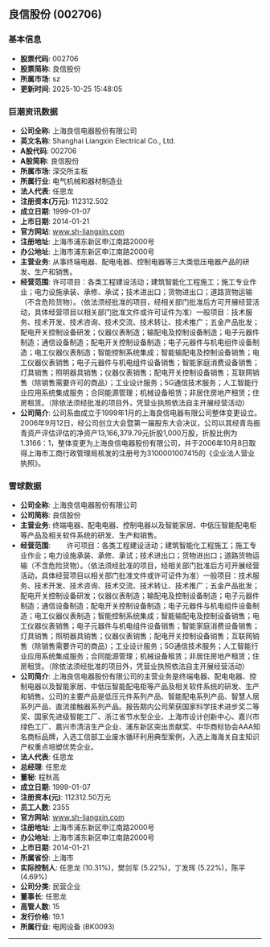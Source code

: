 ## 良信股份 (002706)

### 基本信息

- **股票代码**: 002706
- **股票简称**: 良信股份
- **所属市场**: sz
- **更新时间**: 2025-10-25 15:48:05

### 巨潮资讯数据

- **公司全称**: 上海良信电器股份有限公司
- **英文名称**: Shanghai Liangxin Electrical Co., Ltd.
- **A股代码**: 002706
- **A股简称**: 良信股份
- **所属市场**: 深交所主板
- **所属行业**: 电气机械和器材制造业
- **法人代表**: 任思龙
- **注册资本(万元)**: 112312.502
- **成立日期**: 1999-01-07
- **上市日期**: 2014-01-21
- **官方网站**: www.sh-liangxin.com
- **注册地址**: 上海市浦东新区申江南路2000号
- **办公地址**: 上海市浦东新区申江南路2000号
- **主营业务**: 从事终端电器、配电电器、控制电器等三大类低压电器产品的研发、生产和销售。
- **经营范围**: 许可项目：各类工程建设活动；建筑智能化工程施工；施工专业作业；电力设施承装、承修、承试；技术进出口；货物进出口；道路货物运输（不含危险货物）。（依法须经批准的项目，经相关部门批准后方可开展经营活动，具体经营项目以相关部门批准文件或许可证件为准）一般项目：技术服务、技术开发、技术咨询、技术交流、技术转让、技术推广；五金产品批发；配电开关控制设备研发；仪器仪表制造；输配电及控制设备制造；电子元器件制造；通信设备制造；配电开关控制设备制造；电子元器件与机电组件设备制造；电工仪器仪表制造；智能控制系统集成；智能输配电及控制设备销售；电工仪器仪表销售；电子元器件与机电组件设备销售；智能家庭消费设备销售；灯具销售；照明器具销售；仪器仪表销售；配电开关控制设备销售；互联网销售（除销售需要许可的商品）；工业设计服务；5G通信技术服务；人工智能行业应用系统集成服务；合同能源管理；机械设备租赁；非居住房地产租赁；住房租赁。（除依法须经批准的项目外，凭营业执照依法自主开展经营活动）
- **公司简介**: 公司系由成立于1999年1月的上海良信电器有限公司整体变更设立。2006年9月12日，经公司创立大会暨第一届股东大会决议，公司以其经青岛振青资产评估评估的净资产13,166,379.79元折股1,000万股，折股比例为1.3166：1，整体变更为上海良信电器股份有限公司，并于2006年10月8日取得上海市工商行政管理局核发的注册号为3100001007415的《企业法人营业执照》。

### 雪球数据

- **公司全称**: 上海良信电器股份有限公司
- **公司简称**: 良信股份
- **主营业务**: 终端电器、配电电器、控制电器以及智能家居、中低压智能配电柜等产品及相关软件系统的研发、生产和销售。
- **经营范围**: 　　许可项目：各类工程建设活动；建筑智能化工程施工；施工专业作业；电力设施承装、承修、承试；技术进出口；货物进出口；道路货物运输（不含危险货物）。（依法须经批准的项目，经相关部门批准后方可开展经营活动，具体经营项目以相关部门批准文件或许可证件为准）一般项目：技术服务、技术开发、技术咨询、技术交流、技术转让、技术推广；五金产品批发；配电开关控制设备研发；仪器仪表制造；输配电及控制设备制造；电子元器件制造；通信设备制造；配电开关控制设备制造；电子元器件与机电组件设备制造；电工仪器仪表制造；智能控制系统集成；智能输配电及控制设备销售；电工仪器仪表销售；电子元器件与机电组件设备销售；智能家庭消费设备销售；灯具销售；照明器具销售；仪器仪表销售；配电开关控制设备销售；互联网销售（除销售需要许可的商品）；工业设计服务；5G通信技术服务；人工智能行业应用系统集成服务；合同能源管理；机械设备租赁；非居住房地产租赁；住房租赁。（除依法须经批准的项目外，凭营业执照依法自主开展经营活动）
- **公司简介**: 上海良信电器股份有限公司的主营业务是终端电器、配电电器、控制电器以及智能家居、中低压智能配电柜等产品及相关软件系统的研发、生产和销售。公司的主要产品是低压元件系列产品、智能配电系列产品、智慧人居系列产品、直流接触器系列产品。报告期内公司荣获国家科学技术进步奖二等奖、国家先进级智能工厂、浙江省节水型企业、上海市设计创新中心、嘉兴市绿色工厂、嘉兴市清洁生产企业、浦东新区突出贡献奖、中华商标协会AAA知名商标品牌，入选工信部工业废水循环利用典型案例，入选上海海关自主知识产权重点培塑优势企业。
- **法人代表**: 任思龙
- **总经理**: 任思龙
- **董秘**: 程秋高
- **成立日期**: 1999-01-07
- **注册资本(元)**: 112312.50万元
- **员工人数**: 2355
- **官方网站**: www.sh-liangxin.com
- **注册地址**: 上海市浦东新区申江南路2000号
- **办公地址**: 上海市浦东新区申江南路2000号
- **上市日期**: 2014-01-21
- **所属省份**: 上海市
- **实际控制人**: 任思龙 (10.31%)，樊剑军 (5.22%)，丁发晖 (5.22%)，陈平 (4.69%)
- **公司分类**: 民营企业
- **董事长**: 任思龙
- **高管人数**: 15
- **发行价格**: 19.1
- **所属行业**: 电网设备 (BK0093)

---